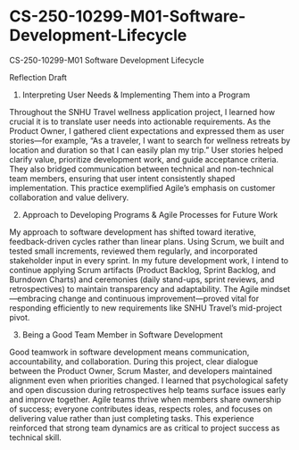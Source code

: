 # CS-250-10299-M01-Software-Development-Lifecycle
CS-250-10299-M01 Software Development Lifecycle


Reflection Draft
1. Interpreting User Needs & Implementing Them into a Program

Throughout the SNHU Travel wellness application project, I learned how crucial it is to translate user needs into actionable requirements. As the Product Owner, I gathered client expectations and expressed them as user stories—for example, “As a traveler, I want to search for wellness retreats by location and duration so that I can easily plan my trip.”
User stories helped clarify value, prioritize development work, and guide acceptance criteria. They also bridged communication between technical and non-technical team members, ensuring that user intent consistently shaped implementation. This practice exemplified Agile’s emphasis on customer collaboration and value delivery.

2. Approach to Developing Programs & Agile Processes for Future Work

My approach to software development has shifted toward iterative, feedback-driven cycles rather than linear plans. Using Scrum, we built and tested small increments, reviewed them regularly, and incorporated stakeholder input in every sprint.
In my future development work, I intend to continue applying Scrum artifacts (Product Backlog, Sprint Backlog, and Burndown Charts) and ceremonies (daily stand-ups, sprint reviews, and retrospectives) to maintain transparency and adaptability. The Agile mindset—embracing change and continuous improvement—proved vital for responding efficiently to new requirements like SNHU Travel’s mid-project pivot.

3. Being a Good Team Member in Software Development

Good teamwork in software development means communication, accountability, and collaboration. During this project, clear dialogue between the Product Owner, Scrum Master, and developers maintained alignment even when priorities changed. I learned that psychological safety and open discussion during retrospectives help teams surface issues early and improve together.
Agile teams thrive when members share ownership of success; everyone contributes ideas, respects roles, and focuses on delivering value rather than just completing tasks. This experience reinforced that strong team dynamics are as critical to project success as technical skill.
